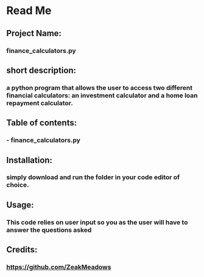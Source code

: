 # Read Me

## Project Name:

### finance_calculators.py

## short description:

### a python program that allows the user to access two different financial calculators: an investment calculator and a home loan repayment calculator.

## Table of contents:

### - finance_calculators.py

## Installation:

### simply download and run the folder in your code editor of choice.

## Usage:

### This code relies on user input so you as the user will have to answer the questions asked

## Credits:

### https://github.com/ZeakMeadows